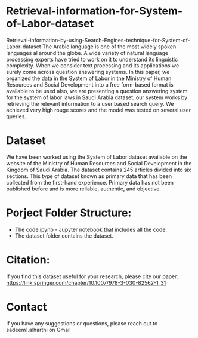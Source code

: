 # Retrieval-information-for-System-of-Labor-dataset
Retrieval-information-by-using-Search-Engines-technique-for-System-of-Labor-dataset The Arabic language is one of the most widely spoken languages al around the globe. A wide variety of natural language processing experts have tried to work on it to understand its linguistic complexity. When we consider text processing and its applications we surely come across question answering systems. In this paper, we organized the data in the System of Labor in the Ministry of Human Resources and Social Development into a free form-based format is available to be used also, we are presenting a question answering system for the system of labor laws in Saudi Arabia dataset, our system works by retrieving the relevant information to a user based search query. We achieved very high rouge scores and the model was tested on several user queries.

# Dataset
We have been worked using the System of Labor dataset available on the website of the Ministry of Human Resources and Social Development in the Kingdom of Saudi Arabia. The dataset contains 245 articles divided into six sections. This type of dataset known as primary data that has been collected from the first-hand experience. Primary data has not been published before and is more reliable, authentic, and objective.

# Porject Folder Structure:

- The code.ipynb - Jupyter notebook that includes all the code.
- The dataset folder contains the dataset.

# Citation:

If you find this dataset useful for your research, please cite 
our paper: https://link.springer.com/chapter/10.1007/978-3-030-82562-1_31


# Contact

If you have any suggestions or questions, please reach out to sadeem1.alharthi on Gmail


